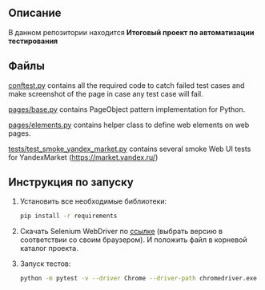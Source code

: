 Описание
------------
В данном репозитории находится **Итоговый проект по автоматизации тестирования**



Файлы
-----

[conftest.py](conftest.py) contains all the required code to catch failed test cases and make screenshot
of the page in case any test case will fail.

[pages/base.py](pages/base.py) contains PageObject pattern implementation for Python.

[pages/elements.py](pages/elements.py) contains helper class to define web elements on web pages.

[tests/test_smoke_yandex_market.py](tests/test_smoke_yandex_market.py) contains several smoke Web UI tests for YandexMarket (https://market.yandex.ru/)


Инструкция по запуску
----------------

1) Установить все необходимые библиотеки:

    ```bash
    pip install -r requirements
    ```

2) Скачать Selenium WebDriver по [ссылке](https://chromedriver.chromium.org/downloads) (выбрать версию в соответствии со своим браузером). И положить файл в корневой каталог проекта.

3) Запуск тестов:

    ```bash
    python -m pytest -v --driver Chrome --driver-path chromedriver.exe tests/*
    ```
